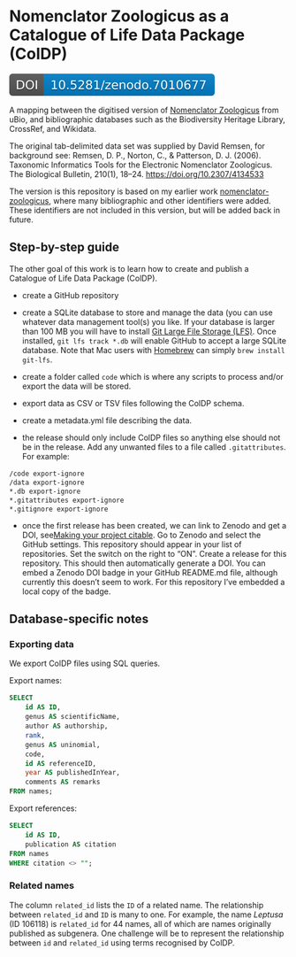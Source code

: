 # Nomenclator Zoologicus as a Catalogue of Life Data Package (ColDP)

[![DOI](https://raw.githubusercontent.com/rdmpage/nomenclator-zoologicus-coldp/main/zenodo_badge.svg)](https://zenodo.org/badge/latestdoi/526530074)

A mapping between the digitised version of [Nomenclator Zoologicus](http://uio.mbl.edu/NomenclatorZoologicus/) from uBio, and bibliographic databases such as the Biodiversity Heritage Library, CrossRef, and Wikidata.

The original tab-delimited data set was supplied by David Remsen, for background see: Remsen, D. P., Norton, C., & Patterson, D. J. (2006). Taxonomic Informatics Tools for the Electronic Nomenclator Zoologicus. The Biological Bulletin, 210(1), 18–24. https://doi.org/10.2307/4134533

The version is this repository is based on my earlier work [nomenclator-zoologicus](https://github.com/rdmpage/nomenclator-zoologicus), where many bibliographic and other identifiers were added. These identifiers are not included in this version, but will be added back in future.

## Step-by-step guide

The other goal of this work is to learn how to create and publish a Catalogue of Life Data Package (ColDP).

- create a GitHub repository

- create a SQLite database to store and manage the data (you can use whatever data management tool(s) you like. If your database is larger than 100 MB you will have to install [Git Large File Storage (LFS)](https://git-lfs.github.com). Once installed, `git lfs track *.db` will enable GitHub to accept a large SQLite database. Note that Mac users with [Homebrew](https://brew.sh) can simply `brew install git-lfs`.

- create a folder called `code` which is where any scripts to process and/or export the data will be stored.

- export data as CSV or TSV files following the ColDP schema.

- create a metadata.yml file describing the data.

- the release should only include ColDP files so anything else should not be in the release. Add any unwanted files to a file called `.gitattributes`. For example:
```
/code export-ignore
/data export-ignore
*.db export-ignore
*.gitattributes export-ignore
*.gitignore export-ignore
```
- once the first release has been created, we can link to Zenodo and get a DOI, see[Making your project citable](https://coderefinery.github.io/github-without-command-line/doi/). Go to Zenodo and select the GitHub settings. This repository should appear in your list of repositories. Set the switch on the right to “ON”. Create a release for this repository. This should then automatically generate a DOI. You can embed a Zenodo DOI badge in your GitHub README.md file, although currently this doesn’t seem to work. For this repository I’ve embedded a local copy of the badge.

## Database-specific notes

### Exporting data

We export ColDP files using SQL queries.

Export names:
```sql
SELECT 
    id AS ID, 
    genus AS scientificName, 
    author AS authorship, 
    rank,
    genus AS uninomial, 
    code,
    id AS referenceID,
	year AS publishedInYear,
    comments AS remarks
FROM names;
```

Export references:
```sql
SELECT 
	id AS ID,
    publication AS citation
FROM names
WHERE citation <> "";
```

### Related names

The column `related_id` lists the `ID` of a related name. The relationship between `related_id` and `ID` is many to one. For example, the name *Leptusa* (ID 106118) is `related_id` for 44 names, all of which are names originally published as subgenera.  One challenge will be to represent the relationship between `id` and `related_id` using terms recognised by ColDP.



